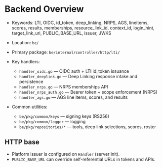 # Backend Overview

- Keywords: LTI, OIDC, id_token, deep_linking, NRPS, AGS, lineitems, scores, results, memberships, resource_link_id, context_id, login_hint, target_link_uri, PUBLIC_BASE_URL, issuer, JWKS

- Location: `be/`
- Primary package: `be/internal/controller/http/lti/`
- Key handlers:
  - `handler_oidc.go` — OIDC auth + LTI id_token issuance
  - `handler_deeplink.go` — Deep Linking response intake and persistence
  - `handler_nrps.go` — NRPS memberships API
  - `handler_nrps_auth.go` — Bearer token + scope enforcement (NRPS)
  - `handler_ags.go` — AGS line items, scores, and results
- Common utilities:
  - `be/pkg/common/keys` — signing keys (RS256)
  - `be/pkg/common/logger` — logging
  - `be/pkg/repositories/*` — tools, deep link selections, scores, roster

## HTTP base
- Platform issuer is configured on `Handler` (server init).
- `PUBLIC_BASE_URL` can override self-referential URLs in tokens and APIs.
